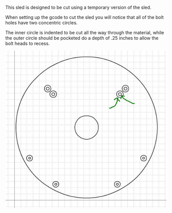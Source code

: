 This sled is designed to be cut using a temporary version of the sled.

When setting up the gcode to cut the sled you will notice that all of the bolt holes have two concentric circles.

The inner circle is indented to be cut all the way through the material, while the outer circle should be pocketed do a depth of .25 inches to allow the bolt heads to recess.

![original sled cutout](https://raw.githubusercontent.com/MaslowCommunityGarden/Original-Maslow-Sled-Design/master/showingtwocircles.JPG)

